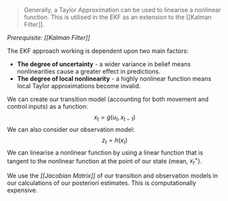 > Generally, a Taylor Approximation can be used to linearise a nonlinear function. This is utilised in the EKF as an extension to the [[Kalman Filter]].

*Prerequisite: [[Kalman Filter]]*

The EKF approach working is dependent upon two main factors:
- **The degree of uncertainty** - a wider variance in belief means nonlinearities cause a greater effect in predictions.
- **The degree of local nonlinearity** - a highly nonlinear function means local Taylor approximations become invalid.

We can create our transition model (accounting for both movement and control inputs) as a function:
$$
x_t = g(u_t,x_{t-1})
$$
We can also consider our observation model:
$$
z_t = h(x_t)
$$
We can linearise a nonlinear function by using a linear function that is tangent to the nonlinear function at the point of our state (mean, $x^+_t$).

We use the *[[Jacobian Matrix]]* of our transition and observation models in our calculations of our posteriori estimates. This is computationally expensive.